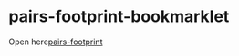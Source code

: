 # pairs-footprint-bookmarklet

Open here[pairs-footprint](https://mao2009.github.io/pairs-footprint-bookmarklet/)
